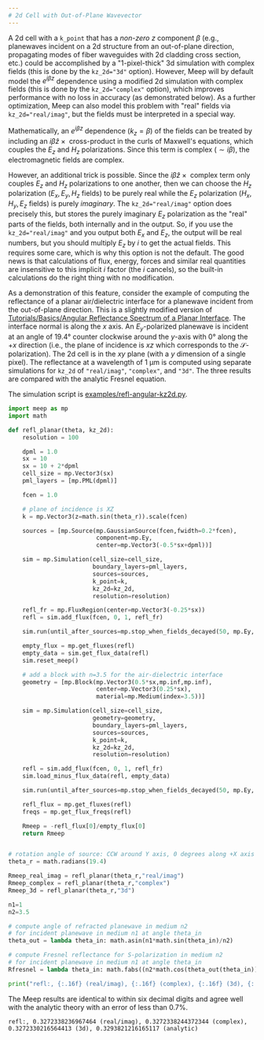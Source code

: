 ```yaml
---
# 2d Cell with Out-of-Plane Wavevector
---
```


A 2d cell with a `k_point` that has a *non-zero* $z$ component $\beta$ (e.g., planewaves incident on a 2d structure from an out-of-plane direction, propagating modes of fiber waveguides with 2d cladding cross section, etc.) could be accomplished by a "1-pixel-thick" 3d simulation with complex fields (this is done by the `kz_2d="3d"` option). However, Meep will by default model the $e^{i \beta z}$ dependence using a modified 2d simulation with complex fields (this is done by the `kz_2d="complex"` option), which improves performance with no loss in accuracy (as demonstrated below). As a further optimization, Meep can also model this problem with "real" fields via `kz_2d="real/imag"`, but the fields must be interpreted in a special way.

Mathematically, an $e^{i \beta z}$ dependence ($k_z = \beta$) of the fields can be treated by including an $i\beta\hat{z} \times {}$ cross-product in the curls of Maxwell's equations, which couples the $E_z$ and $H_z$ polarizations.   Since this term is complex ($\sim i \beta$), the electromagnetic fields are complex.

However, an additional trick is possible.  Since the $i\beta\hat{z} \times {}$ complex term only couples $E_z$ and $H_z$ polarizations to one another, then we can choose the $H_z$ polarization ($E_x, E_y, H_z$ fields) to be purely real while the $E_z$ polarization ($H_x, H_y, E_z$ fields) is purely *imaginary*.   The `kz_2d="real/imag"` option does precisely this, but stores the purely imaginary $E_z$ polarization as the "real" parts of the fields, both internally and in the output.  So, if you use the `kz_2d="real/imag"` and you output both $E_x$ and $E_z$, the output will be real numbers, but you should multiply $E_z$ by $i$ to get the actual fields.    This requires some care, which is why this option is not the default.  The good news is that calculations of flux, energy, forces and similar real quantities are insensitive to this implicit $i$ factor (the $i$ cancels), so the built-in calculations do the right thing with no modification.

As a demonstration of this feature, consider the example of computing the reflectance of a planar air/dielectric interface for a planewave incident from the out-of-plane direction. This is a slightly modified version of [Tutorials/Basics/Angular Reflectance Spectrum of a Planar Interface](Python_Tutorials/Basics.md#angular-reflectance-spectrum-of-a-planar-interface). The interface normal is along the $x$ axis. An $E_y$-polarized planewave is incident at an angle of 19.4° counter clockwise around the $y$-axis with 0° along the $+x$ direction (i.e., the plane of incidence is $xz$ which corresponds to the $\mathcal{S}$-polarization). The 2d cell is in the $xy$ plane (with a $y$ dimension of a single pixel). The reflectance at a wavelength of 1 μm is computed using separate simulations for `kz_2d` of `"real/imag"`, `"complex"`, and `"3d"`. The three results are compared with the analytic Fresnel equation.

The simulation script is [examples/refl-angular-kz2d.py](https://github.com/NanoComp/meep/blob/master/python/examples/refl-angular-kz2d.py).

```py
import meep as mp
import math

def refl_planar(theta, kz_2d):
    resolution = 100

    dpml = 1.0
    sx = 10
    sx = 10 + 2*dpml
    cell_size = mp.Vector3(sx)
    pml_layers = [mp.PML(dpml)]

    fcen = 1.0

    # plane of incidence is XZ
    k = mp.Vector3(z=math.sin(theta_r)).scale(fcen)

    sources = [mp.Source(mp.GaussianSource(fcen,fwidth=0.2*fcen),
                         component=mp.Ey,
                         center=mp.Vector3(-0.5*sx+dpml))]

    sim = mp.Simulation(cell_size=cell_size,
                        boundary_layers=pml_layers,
                        sources=sources,
                        k_point=k,
                        kz_2d=kz_2d,
                        resolution=resolution)

    refl_fr = mp.FluxRegion(center=mp.Vector3(-0.25*sx))
    refl = sim.add_flux(fcen, 0, 1, refl_fr)

    sim.run(until_after_sources=mp.stop_when_fields_decayed(50, mp.Ey, mp.Vector3(-0.5*sx+dpml), 1e-9))

    empty_flux = mp.get_fluxes(refl)
    empty_data = sim.get_flux_data(refl)
    sim.reset_meep()

    # add a block with n=3.5 for the air-dielectric interface
    geometry = [mp.Block(mp.Vector3(0.5*sx,mp.inf,mp.inf),
                         center=mp.Vector3(0.25*sx),
                         material=mp.Medium(index=3.5))]

    sim = mp.Simulation(cell_size=cell_size,
                        geometry=geometry,
                        boundary_layers=pml_layers,
                        sources=sources,
                        k_point=k,
                        kz_2d=kz_2d,
                        resolution=resolution)

    refl = sim.add_flux(fcen, 0, 1, refl_fr)
    sim.load_minus_flux_data(refl, empty_data)

    sim.run(until_after_sources=mp.stop_when_fields_decayed(50, mp.Ey, mp.Vector3(-0.5*sx+dpml), 1e-9))

    refl_flux = mp.get_fluxes(refl)
    freqs = mp.get_flux_freqs(refl)

    Rmeep = -refl_flux[0]/empty_flux[0]
    return Rmeep


# rotation angle of source: CCW around Y axis, 0 degrees along +X axis
theta_r = math.radians(19.4)

Rmeep_real_imag = refl_planar(theta_r,"real/imag")
Rmeep_complex = refl_planar(theta_r,"complex")
Rmeep_3d = refl_planar(theta_r,"3d")

n1=1
n2=3.5

# compute angle of refracted planewave in medium n2
# for incident planewave in medium n1 at angle theta_in
theta_out = lambda theta_in: math.asin(n1*math.sin(theta_in)/n2)

# compute Fresnel reflectance for S-polarization in medium n2
# for incident planewave in medium n1 at angle theta_in
Rfresnel = lambda theta_in: math.fabs((n2*math.cos(theta_out(theta_in))-n1*math.cos(theta_in))/(n2*math.cos(theta_out(theta_in))+n1*math.cos(theta_in)))**2

print("refl:, {:.16f} (real/imag), {:.16f} (complex), {:.16f} (3d), {:.16f} (analytic)".format(Rmeep_real_imag,Rmeep_complex,Rmeep_3d,Rfresnel(theta_r)))
```

The Meep results are identical to within six decimal digits and agree well with the analytic theory with an error of less than 0.7%.


```
refl:, 0.3272338236967464 (real/imag), 0.3272338244372344 (complex), 0.3272330216564413 (3d), 0.3293821216165117 (analytic)
```